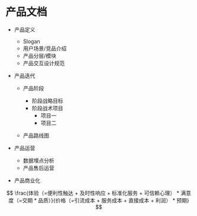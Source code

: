 # 产品文档

- 产品定义

  - Slogan
  - 用户场景/竞品介绍
  - 产品分层/模块
  - 产品交互设计规范

- 产品迭代

  - 产品阶段

    - 阶段战略目标
    - 阶段战术项目
      - 项目一
      - 项目二

  - 产品路线图

- 产品运营

  - 数据埋点分析
  - 产品售后运营

- 产品商业化

$$
\frac{体验（=便利性触达 + 及时性响应 + 标准化服务 + 可信赖心理） * 满意度（=交期 * 品质）}{价格（=引流成本 + 服务成本 + 直接成本 + 利润） * 预期}
$$
